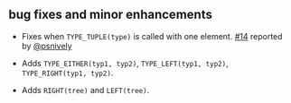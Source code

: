 ## bug fixes and minor enhancements

- Fixes when `TYPE_TUPLE(type)` is called with one element. [#14][14] reported by [@psnively][@psnively]
- Adds `TYPE_EITHER(typ1, typ2)`, `TYPE_LEFT(typ1, typ2)`, `TYPE_RIGHT(typ1, typ2)`.
- Adds `RIGHT(tree)` and `LEFT(tree)`.

  [14]: https://github.com/eed3si9n/treehugger/issues/14
  [@psnively]: https://twitter.com/#!/psnively/status/196445688538742784

